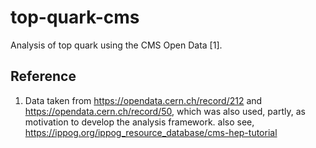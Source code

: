 # top-quark-cms

Analysis of top quark using the CMS Open Data [1].









## Reference

1. Data taken from https://opendata.cern.ch/record/212 and https://opendata.cern.ch/record/50, which was also used, partly, as motivation to develop the analysis framework.
also see, https://ippog.org/ippog_resource_database/cms-hep-tutorial
